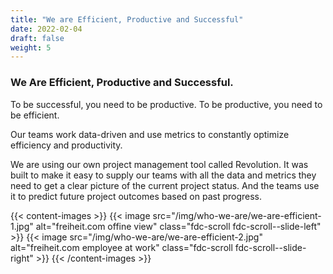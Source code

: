 ```yaml
---
title: "We are Efficient, Productive and Successful"
date: 2022-02-04
draft: false
weight: 5
---
```

### We Are Efficient, Productive and Successful.

To be successful, you need to be productive. To be productive, you need to be efficient.

Our teams work data-driven and use metrics to constantly optimize efficiency and productivity.

We are using our own project management tool called Revolution. It was built to make it easy to supply our teams with all the data and metrics they need to get a clear picture of the current project status. And the teams use it to predict future project outcomes based on past progress.

{{< content-images >}}
  {{< image src="/img/who-we-are/we-are-efficient-1.jpg" alt="freiheit.com offine view" class="fdc-scroll fdc-scroll--slide-left" >}}
  {{< image src="/img/who-we-are/we-are-efficient-2.jpg" alt="freiheit.com employee at work" class="fdc-scroll fdc-scroll--slide-right" >}}
{{< /content-images >}}
